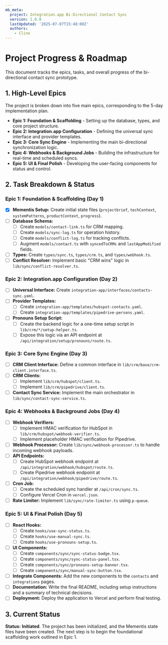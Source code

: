 ```yaml
---
mb_meta:
  project: Integration.app Bi-Directional Contact Sync
  version: 1.0.0
  lastUpdated: '2025-07-07T15:48:00Z'
  authors:
    - Cline
---
```


# Project Progress & Roadmap

This document tracks the epics, tasks, and overall progress of the bi-directional contact sync prototype.

## 1. High-Level Epics

The project is broken down into five main epics, corresponding to the 5-day implementation plan.

-   **Epic 1: Foundation & Scaffolding** - Setting up the database, types, and core project structure.
-   **Epic 2: Integration.app Configuration** - Defining the universal sync interface and provider templates.
-   **Epic 3: Core Sync Engine** - Implementing the main bi-directional synchronization logic.
-   **Epic 4: Webhooks & Background Jobs** - Building the infrastructure for real-time and scheduled syncs.
-   **Epic 5: UI & Final Polish** - Developing the user-facing components for status and control.

## 2. Task Breakdown & Status

### Epic 1: Foundation & Scaffolding (Day 1)

-   [x] **Mementis Setup:** Create initial state files (`projectbrief`, `techContext`, `systemPatterns`, `productContext`, `progress`).
-   [ ] **Database Schema:**
    -   [ ] Create `models/contact-link.ts` for CRM mapping.
    -   [ ] Create `models/sync-log.ts` for operation history.
    -   [ ] Create `models/conflict-log.ts` for tracking conflicts.
    -   [ ] Augment `models/contact.ts` with `syncedToCRMs` and `lastAppModified` fields.
-   [ ] **Types:** Create `types/sync.ts`, `types/crm.ts`, and `types/webhook.ts`.
-   [ ] **Conflict Resolver:** Implement basic "CRM wins" logic in `lib/sync/conflict-resolver.ts`.

### Epic 2: Integration.app Configuration (Day 2)

-   [ ] **Universal Interface:** Create `integration-app/interfaces/contacts-sync.yaml`.
-   [ ] **Provider Templates:**
    -   [ ] Create `integration-app/templates/hubspot-contacts.yaml`.
    -   [ ] Create `integration-app/templates/pipedrive-persons.yaml`.
-   [ ] **Pronouns Setup Script:**
    -   [ ] Create the backend logic for a one-time setup script in `lib/crm/*/setup-helper.ts`.
    -   [ ] Expose this logic via an API endpoint at `/api/integration/setup/pronouns/route.ts`.

### Epic 3: Core Sync Engine (Day 3)

-   [ ] **CRM Client Interface:** Define a common interface in `lib/crm/base/crm-client.interface.ts`.
-   [ ] **CRM Clients:**
    -   [ ] Implement `lib/crm/hubspot/client.ts`.
    -   [ ] Implement `lib/crm/pipedrive/client.ts`.
-   [ ] **Contact Sync Service:** Implement the main orchestrator in `lib/sync/contact-sync-service.ts`.

### Epic 4: Webhooks & Background Jobs (Day 4)

-   [ ] **Webhook Verifiers:**
    -   [ ] Implement HMAC verification for HubSpot in `lib/crm/hubspot/webhook-verifier.ts`.
    -   [ ] Implement placeholder HMAC verification for Pipedrive.
-   [ ] **Webhook Processor:** Create `lib/sync/webhook-processor.ts` to handle incoming webhook payloads.
-   [ ] **API Endpoints:**
    -   [ ] Create HubSpot webhook endpoint at `/api/integration/webhook/hubspot/route.ts`.
    -   [ ] Create Pipedrive webhook endpoint at `/api/integration/webhook/pipedrive/route.ts`.
-   [ ] **Cron Job:**
    -   [ ] Create the scheduled sync handler at `/api/cron/sync.ts`.
    -   [ ] Configure Vercel Cron in `vercel.json`.
-   [ ] **Rate Limiter:** Implement `lib/sync/rate-limiter.ts` using `p-queue`.

### Epic 5: UI & Final Polish (Day 5)

-   [ ] **React Hooks:**
    -   [ ] Create `hooks/use-sync-status.ts`.
    -   [ ] Create `hooks/use-manual-sync.ts`.
    -   [ ] Create `hooks/use-pronouns-setup.ts`.
-   [ ] **UI Components:**
    -   [ ] Create `components/sync/sync-status-badge.tsx`.
    -   [ ] Create `components/sync/sync-status-panel.tsx`.
    -   [ ] Create `components/sync/pronouns-setup-banner.tsx`.
    -   [ ] Create `components/sync/manual-sync-button.tsx`.
-   [ ] **Integrate Components:** Add the new components to the `contacts` and `integrations` pages.
-   [ ] **Documentation:** Write the final README, including setup instructions and a summary of technical decisions.
-   [ ] **Deployment:** Deploy the application to Vercel and perform final testing.

## 3. Current Status

**Status:** **Initiated**.
The project has been initialized, and the Mementis state files have been created. The next step is to begin the foundational scaffolding work outlined in Epic 1.
